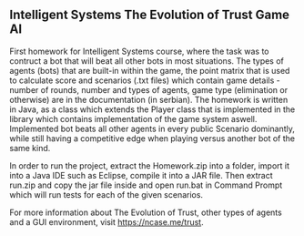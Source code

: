 Intelligent Systems The Evolution of Trust Game AI
--------------------------------------------------

First homework for Intelligent Systems course, where the task was to contruct a bot that will beat all other bots in most situations.
The types of agents (bots) that are built-in within the game, the point matrix that is used to calculate score and scenarios (.txt files) which contain game details - number of rounds, number and types of agents, game type (elimination or otherwise) are in the documentation (in serbian). 
The homework is written in Java, as a class which extends the Player class that is implemented in the library which contains implementation of the game system aswell. 
Implemented bot beats all other agents in every public Scenario dominantly, while still having a competitive edge when playing versus another bot of the same kind.


In order to run the project, extract the Homework.zip into a folder, import it into a Java IDE such as Eclipse, compile it into a JAR file.
Then extract run.zip and copy the jar file inside and open run.bat in Command Prompt which will run tests for each of the given scenarios.

For more information about The Evolution of Trust, other types of agents and a GUI environment, visit https://ncase.me/trust.
